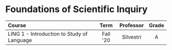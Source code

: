 # Foundations of Scientific Inquiry

| Course                                     |   Term   | Professor | Grade |
| :----------------------------------------- | :------: | :-------: | :---: |
| LING 1 - Introduction to Study of Language | Fall '20 | Silvestri |   A   |

